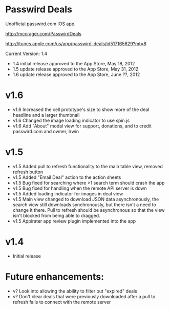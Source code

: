 Passwird Deals
======================

Unofficial passwird.com iOS app.

http://mccrager.com/PasswirdDeals

http://itunes.apple.com/us/app/passwird-deals/id517165629?mt=8

Current Version: 1.4

- 1.4 initial release approved to the App Store, May 18, 2012
- 1.5  update release approved to the App Store, May 31, 2012
- 1.6  update release approved to the App Store, June ??, 2012


v1.6
====
- v1.6 Increased the cell prototype's size to show more of the deal headline and a larger thumbnail
- v1.6 Changed the image loading indicator to use spin.js
- v1.6 Add "About" modal view for support, donations, and to credit passwird.com and owner, Irwin

v1.5
====
- v1.5 Added pull to refresh functionality to the main table view, removed refresh button
- v1.5 Added "Email Deal" action to the action sheets
- v1.5 Bug fixed for searching where >1 search term should crash the app
- v1.5 Bug fixed for handling when the remote API server is down
- v1.5 Added loading indicator for images in deal view
- v1.5 Main view changed to download JSON data asynchronously, the search view still downloads synchronously, but there isn't a need to change it there. Pull to refresh should be asynchronous so that the view isn't blocked from being able to dragged.
- v1.5 Appirater app review plugin implemented into the app

v1.4
====
- Initial release


Future enhancements:
====================
- v? Look into allowing the ability to filter out "expired" deals
- v? Don't clear deals that were previously downloaded after a pull to refresh fails to connect with the remote server